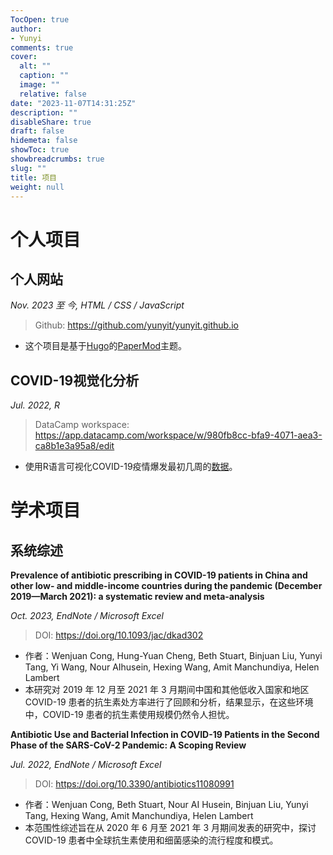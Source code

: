 ```yaml
---
TocOpen: true
author:
- Yunyi
comments: true
cover:
  alt: ""
  caption: ""
  image: ""
  relative: false
date: "2023-11-07T14:31:25Z"
description: ""
disableShare: true
draft: false
hidemeta: false
showToc: true
showbreadcrumbs: true
slug: ""
title: 项目
weight: null
---
```


# 个人项目

## 个人网站
*Nov. 2023 至 今, HTML / CSS / JavaScript*
> Github: https://github.com/yunyit/yunyit.github.io

* 这个项目是基于[Hugo](https://github.com/gohugoio/hugo)的[PaperMod](https://github.com/adityatelange/hugo-PaperMod)主题。

## COVID-19视觉化分析
*Jul. 2022, R*
> DataCamp workspace: https://app.datacamp.com/workspace/w/980fb8cc-bfa9-4071-aea3-ca8b1e3a95a8/edit

* 使用R语言可视化COVID-19疫情爆发最初几周的[数据](https://github.com/RamiKrispin/coronavirus)。

# 学术项目
## 系统综述
**Prevalence of antibiotic prescribing in COVID-19 patients in China and other low- and middle-income countries during the pandemic (December 2019—March 2021): a systematic review and meta-analysis**

*Oct. 2023, EndNote / Microsoft Excel*
> DOI: https://doi.org/10.1093/jac/dkad302

* 作者：Wenjuan Cong, Hung-Yuan Cheng, Beth Stuart, Binjuan Liu, Yunyi Tang, Yi Wang, Nour AIhusein, Hexing Wang, Amit Manchundiya, Helen Lambert
* 本研究对 2019 年 12 月至 2021 年 3 月期间中国和其他低收入国家和地区 COVID-19 患者的抗生素处方率进行了回顾和分析，结果显示，在这些环境中，COVID-19 患者的抗生素使用规模仍然令人担忧。

**Antibiotic Use and Bacterial Infection in COVID-19 Patients in the Second Phase of the SARS-CoV-2 Pandemic: A Scoping Review**

*Jul. 2022, EndNote / Microsoft Excel*
> DOI: https://doi.org/10.3390/antibiotics11080991

* 作者：Wenjuan Cong, Beth Stuart, Nour AI Husein, Binjuan Liu, Yunyi Tang, Hexing Wang, Amit Manchundiya, Helen Lambert
* 本范围性综述旨在从 2020 年 6 月至 2021 年 3 月期间发表的研究中，探讨 COVID-19 患者中全球抗生素使用和细菌感染的流行程度和模式。